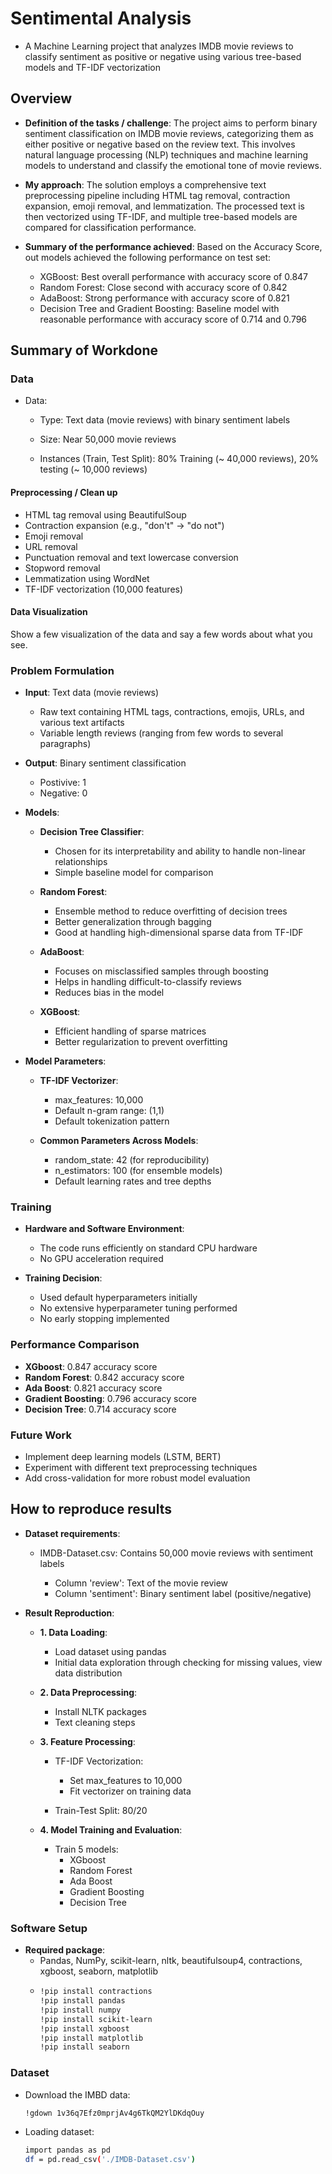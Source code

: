 # Sentimental Analysis
* A Machine Learning project that analyzes IMDB movie reviews to classify sentiment as positive or negative using various tree-based models and TF-IDF vectorization

## Overview

  * **Definition of the tasks / challenge**: The project aims to perform binary sentiment classification on IMDB movie reviews, categorizing them as either positive or negative based on the review text. This involves natural language processing (NLP) techniques and machine learning models to understand and classify the emotional tone of movie reviews.
    
  * **My approach**: The solution employs a comprehensive text preprocessing pipeline including HTML tag removal, contraction expansion, emoji removal, and lemmatization. The processed text is then vectorized using TF-IDF, and multiple tree-based models are compared for classification performance.
    
  * **Summary of the performance achieved**: Based on the Accuracy Score, out models achieved the following performance on test set:
      * XGBoost: Best overall performance with accuracy score of 0.847
      * Random Forest: Close second with accuracy score of 0.842
      * AdaBoost: Strong performance with accuracy score of 0.821
      * Decision Tree and Gradient Boosting:  Baseline model with reasonable performance with accuracy score of 0.714 and 0.796

## Summary of Workdone

### Data

* Data:
  * Type: Text data (movie reviews) with binary sentiment labels
    
  * Size: Near 50,000 movie reviews
    
  * Instances (Train, Test Split): 80% Training (~ 40,000 reviews), 20% testing (~ 10,000 reviews)

#### Preprocessing / Clean up

* HTML tag removal using BeautifulSoup
* Contraction expansion (e.g., "don't" → "do not")
* Emoji removal
* URL removal
* Punctuation removal and text lowercase conversion
* Stopword removal
* Lemmatization using WordNet
* TF-IDF vectorization (10,000 features)

#### Data Visualization

Show a few visualization of the data and say a few words about what you see.

### Problem Formulation

* **Input**: Text data (movie reviews)
  * Raw text containing HTML tags, contractions, emojis, URLs, and various text artifacts
  * Variable length reviews (ranging from few words to several paragraphs)
    
* **Output**: Binary sentiment classification
  * Postivive: 1
  * Negative: 0

* **Models**:
  * **Decision Tree Classifier**:
    * Chosen for its interpretability and ability to handle non-linear relationships
    * Simple baseline model for comparison

  * **Random Forest**:
    * Ensemble method to reduce overfitting of decision trees
    * Better generalization through bagging
    * Good at handling high-dimensional sparse data from TF-IDF

  * **AdaBoost**:
    * Focuses on misclassified samples through boosting
    * Helps in handling difficult-to-classify reviews
    * Reduces bias in the model

  * **XGBoost**:
    * Efficient handling of sparse matrices
    * Better regularization to prevent overfitting
      
* **Model Parameters**:
  * **TF-IDF Vectorizer**:
    * max_features: 10,000
    * Default n-gram range: (1,1)
    * Default tokenization pattern

  * **Common Parameters Across Models**:
    * random_state: 42 (for reproducibility)
    * n_estimators: 100 (for ensemble models)
    * Default learning rates and tree depths
      
### Training

* **Hardware and Software Environment**:
  * The code runs efficiently on standard CPU hardware
  * No GPU acceleration required

* **Training Decision**:
  * Used default hyperparameters initially
  * No extensive hyperparameter tuning performed
  * No early stopping implemented

### Performance Comparison

* **XGboost**: 0.847 accuracy score
* **Random Forest**: 0.842 accuracy score
* **Ada Boost**: 0.821 accuracy score
* **Gradient Boosting**: 0.796 accuracy score
* **Decision Tree**: 0.714 accuracy score

### Future Work

* Implement deep learning models (LSTM, BERT)
* Experiment with different text preprocessing techniques
* Add cross-validation for more robust model evaluation

## How to reproduce results

* **Dataset requirements**:
  * IMDB-Dataset.csv: Contains 50,000 movie reviews with sentiment labels

    * Column 'review': Text of the movie review
    * Column 'sentiment': Binary sentiment label (positive/negative)

* **Result Reproduction**:
  * **1. Data Loading**:
    * Load dataset using pandas
    * Initial data exploration through checking for missing values, view data distribution
      
  * **2. Data Preprocessing**:
    * Install NLTK packages
    * Text cleaning steps

  * **3. Feature Processing**:
    * TF-IDF Vectorization:
      * Set max_features to 10,000
      * Fit vectorizer on training data

    * Train-Test Split: 80/20

  * **4. Model Training and Evaluation**:
    * Train 5 models:
      * XGboost
      * Random Forest
      * Ada Boost
      * Gradient Boosting
      * Decision Tree
    
### Software Setup
* **Required package**:
  * Pandas, NumPy, scikit-learn, nltk, beautifulsoup4, contractions, xgboost, seaborn, matplotlib
  * ```sh
    !pip install contractions
    !pip install pandas
    !pip install numpy
    !pip install scikit-learn
    !pip install xgboost
    !pip install matplotlib
    !pip install seaborn
    ```
    
### Dataset
* Download the IMBD data:
  ```sh
  !gdown 1v36q7Efz0mprjAv4g6TkQM2YlDKdqOuy
  ```
* Loading dataset:
  ```sh
  import pandas as pd
  df = pd.read_csv('./IMDB-Dataset.csv')
  ```
  






